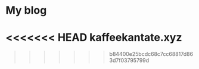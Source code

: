 My blog
==============
<<<<<<< HEAD
kaffeekantate.xyz
=======
>>>>>>> b84400e25bcdc68c7cc68817d863d7f03795799d
